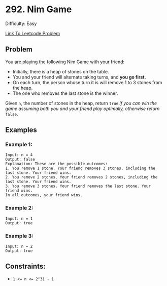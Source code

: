 # 292. Nim Game
Difficulty: Easy

[Link To Leetcode Problem](https://leetcode.com/problems/nim-game/)

## Problem
You are playing the following Nim Game with your friend:

- Initially, there is a heap of stones on the table.
- You and your friend will alternate taking turns, and **you go first.**
- On each turn, the person whose turn it is will remove 1 to 3 stones from the heap.
- The one who removes the last stone is the winner.

Given `n`, the number of stones in the heap, return `true` *if you can win the game assuming both you and your friend play optimally, otherwise return* `false`.

## Examples
### Example 1:
```
Input: n = 4
Output: false
Explanation: These are the possible outcomes:
1. You remove 1 stone. Your friend removes 3 stones, including the last stone. Your friend wins.
2. You remove 2 stones. Your friend removes 2 stones, including the last stone. Your friend wins.
3. You remove 3 stones. Your friend removes the last stone. Your friend wins.
In all outcomes, your friend wins.
```
### Example 2:
```
Input: n = 1
Output: true
```
### Example 3:
```
Input: n = 2
Output: true
```

## Constraints:
- `1 <= n <= 2^31 - 1`
